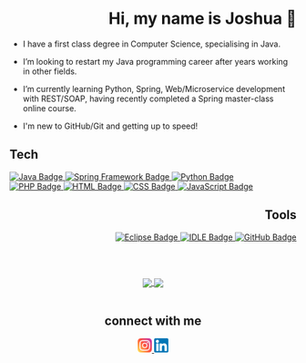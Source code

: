 <html>
<body>

<div id="intro">

  <h1 align="right">
    Hi, my name is Joshua 👋
  </h1>

  <ul>
    <li>
      I have a first class degree in Computer Science, specialising in Java.
    </li>
  </ul>
  <ul>
    <li>
      I’m looking to restart my Java programming career after years working in other fields.
    </li>
  </ul>
  <ul>
    <li>
      I’m currently learning Python, Spring, Web/Microservice development with REST/SOAP, having recently completed a Spring master-class online course.
    </li>
  </ul>
  <ul>
    <li>
      I'm new to GitHub/Git and getting up to speed!
    </li>
  </ul>

</div>

<div id="badges">

<div id="tech">

<h2>Tech</h2>

  <a href="https://www.java.com/en/">
    <img height="25" width="auto" src="https://img.shields.io/badge/Java-red?logo=Java&logoColor=white" alt="Java Badge"/>
  </a>
  <a href="https://spring.io/">
    <img height="25" width="auto" src="https://img.shields.io/badge/Spring-green?logo=Spring&logoColor=white" alt="Spring Framework Badge"/>
  </a>
  <a href="https://www.python.org/">
    <img height="25" width="auto" src="https://img.shields.io/badge/Python-blue?logo=Python&logoColor=white" alt="Python Badge"/>
  </a>

  <br>

  <a href="https://www.php.net/">
    <img height="25" width="auto" src="https://img.shields.io/badge/PHP-lavender?logo=PHP&logoColor=white" alt="PHP Badge"/>
  </a>
  <a href="https://whatwg.org/">
    <img height="25" width="auto" src="https://img.shields.io/badge/HTML-orange?logo=HTML5&logoColor=white" alt="HTML Badge"/>
  </a>
  <a href="https://www.w3.org/Style/CSS/Overview.en.html">
    <img height="25" width="auto" src="https://img.shields.io/badge/CSS-blue?logo=CSS3&logoColor=white" alt="CSS Badge"/>
  </a>
  <a href="https://www.javascript.com/">
    <img height="25" width="auto" src="https://img.shields.io/badge/JavaScript-yellow?logo=JavaScript&logoColor=white" alt="JavaScript Badge"/>
  </a>

</div>

<div id="tools" align="right">

  <h2>Tools</h2>

  <a href="https://www.eclipse.org/ide/">
    <img height="25" width="auto" src="https://img.shields.io/badge/Eclipse-purple?logo=Eclipse&logoColor=white" alt="Eclipse Badge"/>
  </a>
  <a href="https://docs.python.org/3/library/idle.html#">
    <img height="25" width="auto" src="https://img.shields.io/badge/IDLE-blue?logo=Python&logoColor=white" alt="IDLE Badge"/>
  </a>
  <a href="https://www.github.com/tigjaw">
    <img height="25" width="auto" src="https://img.shields.io/badge/GitHub-black?logo=GitHub&logoColor=white" alt="GitHub Badge"/>
  </a>

</div>

</div>

<br><br>
  
<div id="stats" align="center">

  <a href="https://github.com/Tigjaw">
    <img height="200" width="auto" align="center" src="https://github-readme-stats.vercel.app/api?username=Tigjaw&show_icons=true&theme=dark" />
  </a>
  <a href="https://github.com/Tigjaw">
    <img height="200" width="auto" align="center" src="https://github-readme-stats.vercel.app/api/top-langs/?username=Tigjaw&layout=compact" />
  </a>

</div>

<br>
  
<div id="socials" align="center">

  <h2>connect with me</h2>

  <a href="https://www.instagram..com/joshua.w.87">
    <img height="25" width="auto" src="images/instagram/instagram_square.png" alt="Instagram Badge"/>
  </a>
  <a href="https://www.linkedin.com/in/joshua-woodyatt/">
    <img height="25" width="auto" src="images/linkedin/linkedin_square_white.png" alt="LinkedIn Badge"/>
  </a>

</div>
  
</body>
</html>

<!---
themes
dark, radical, merko, gruvbox, tokyonight, onedark, cobalt, synthwave, highcontrast, dracula


![Tigjaw's GitHub stats](https://github-readme-stats.vercel.app/api?username=Tigjaw&show_icons=true&theme=dark)
[![Top Langs](https://github-readme-stats.vercel.app/api/top-langs/?username=Tigjaw&layout=compact)](https://github.com/Tigjaw/github-readme-stats)
--->

<!--- - 💞️ I’m looking to collaborate on 
- 📫 How to reach me : woodyatt.joshua@gmail.com

badges:
https://img.shields.io/badge/BRAND-COLOUR?logo=BRAND&logoColor=white

--->

<!---
tigjaw/tigjaw is a ✨ special ✨ repository because its `README.md` (this file) appears on your GitHub profile.
You can click the Preview link to take a look at your changes.
--->
